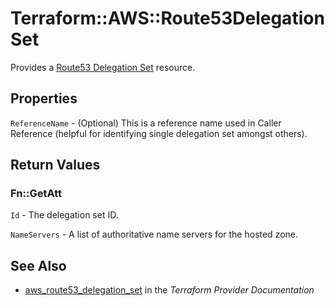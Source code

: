# Terraform::AWS::Route53DelegationSet

Provides a [Route53 Delegation Set](https://docs.aws.amazon.com/Route53/latest/APIReference/actions-on-reusable-delegation-sets.html) resource.

## Properties

`ReferenceName` - (Optional) This is a reference name used in Caller Reference (helpful for identifying single delegation set amongst others).


## Return Values

### Fn::GetAtt

`Id` - The delegation set ID.

`NameServers` - A list of authoritative name servers for the hosted zone.

## See Also

* [aws_route53_delegation_set](https://www.terraform.io/docs/providers/aws/r/route53_delegation_set.html) in the _Terraform Provider Documentation_